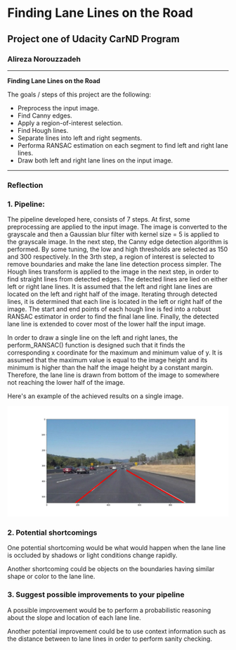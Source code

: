 # **Finding Lane Lines on the Road** 

## Project one of Udacity CarND Program

### Alireza Norouzzadeh

---

**Finding Lane Lines on the Road**

The goals / steps of this project are the following:
* Preprocess the input image.
* Find Canny edges.
* Apply a region-of-interest selection.
* Find Hough lines.
* Separate lines into left and right segments.
* Performa RANSAC estimation on each segment to find left and right lane lines.
* Draw both left and right lane lines on the input image.


[//]: # (Image References)

[image1]: ./test_images_output/solidWhiteCurve.jpg "Test image"

---

### Reflection

### 1. Pipeline:

The pipeline developed here, consists of 7 steps. At first, some preprocessing are applied to the input image. The image is converted to the grayscale and then a Gaussian blur filter with kernel size = 5 is applied to the grayscale image. In the next step, the Canny edge detection algorithm is performed. By some tuning, the low and high thresholds are selected as 150 and 300 respectively. In the 3rth step, a region of interest is selected to remove boundaries and make the lane line detection process simpler. The Hough lines transform is applied to the image in the next step, in order to find straight lines from detected edges. The detected lines are lied on either left or right lane lines. It is assumed that the left and right lane lines are located on the left and right half of the image. Iterating through detected lines, it is determined that each line is located in the left or right half of the image. The start and end points of each hough line is fed into a robust RANSAC estimator in order to find the final lane line. Finally, the detected lane line is extended to cover most of the lower half the input image.

In order to draw a single line on the left and right lanes, the perform_RANSAC() function is designed such that it finds the corresponding x coordinate for the maximum and minimum value of y. It is assumed that the maximum value is equal to the image height and its minimum is higher than the half the image height by a constant margin. Therefore, the lane line is drawn from bottom of the image to somewhere not reaching the lower half of the image. 

Here's an example of the achieved results on a single image.

![alt text][image1]


### 2. Potential shortcomings


One potential shortcoming would be what would happen when the lane line is occluded by shadows or light conditions change rapidly. 

Another shortcoming could be objects on the boundaries having similar shape or color to the lane line.


### 3. Suggest possible improvements to your pipeline

A possible improvement would be to perform a probabilistic reasoning about the slope and location of each lane line.

Another potential improvement could be to use context information such as the distance between to lane lines in order to perform sanity checking.
